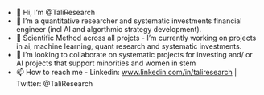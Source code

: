 - 👋 Hi, I’m @TaliResearch
- 👀 I’m a quantitative researcher and systematic investments financial engineer (incl AI and algorthmic strategy development). 
- 🌱 Scientific Method across all projcts - I’m currently working on projects in ai, machine learning, quant research and systematic investments.
- 💞️ I’m looking to collaborate on systematic projects for investing and/ or AI projects that support minorities and women in stem
- 📫 How to reach me - Linkedin: www.linkedin.com/in/taliresearch    |  Twitter:  @TaliResearch



<!---
TaliResearch/TaliResearch is a ✨ special ✨ repository because its `README.md` (this file) appears on your GitHub profile.
You can click the Preview link to take a look at your changes.
--->
